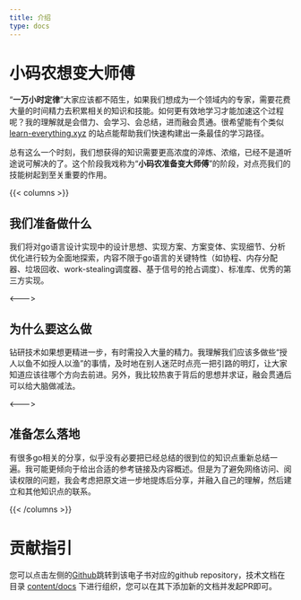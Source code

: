 ```yaml
---
title: 介绍
type: docs
---
```


# 小码农想变大师傅

“**一万小时定律**”大家应该都不陌生，如果我们想成为一个领域内的专家，需要花费大量的时间精力去积累相关的知识和技能。如何更有效地学习才能加速这个过程呢？我的理解就是会借力、会学习、会总结，进而融会贯通。很希望能有个类似 [learn-everything.xyz](https://learn-everything.xyz) 的站点能帮助我们快速构建出一条最佳的学习路径。

总有这么一个时刻，我们想获得的知识需要更高浓度的淬炼、浓缩，已经不是道听途说可解决的了。这个阶段我戏称为“**小码农准备变大师傅**”的阶段，对点亮我们的技能树起到至关重要的作用。


{{< columns >}}
## 我们准备做什么

我们将对go语言设计实现中的设计思想、实现方案、方案变体、实现细节、分析优化进行较为全面地探索，内容不限于go语言的关键特性（如协程、内存分配器、垃圾回收、work-stealing调度器、基于信号的抢占调度）、标准库、优秀的第三方实现。

<--->

## 为什么要这么做

钻研技术如果想更精进一步，有时需投入大量的精力。我理解我们应该多做些“授人以鱼不如授人以渔”的事情，及时地在别人迷茫时点亮一把引路的明灯，让大家知道应该往哪个方向去前进。另外，我比较热衷于背后的思想并求证，融会贯通后可以给大脑做减法。

<--->

## 准备怎么落地

有很多go相关的分享，似乎没有必要把已经总结的很到位的知识点重新总结一遍。我可能更倾向于给出合适的参考链接及内容概述。但是为了避免网络访问、阅读权限的问题，我会考虑把原文进一步地提炼后分享，并融入自己的理解，然后建立和其他知识点的联系。

{{< /columns >}}

# 贡献指引

您可以点击左侧的[Github](https://github.com/hitzhangjie/go-internals-v2)跳转到该电子书对应的github repository，技术文档在目录 [content/docs](https://github.com/hitzhangjie/go-internals-v2/tree/master/content/docs) 下进行组织，您可以在其下添加新的文档并发起PR即可。

